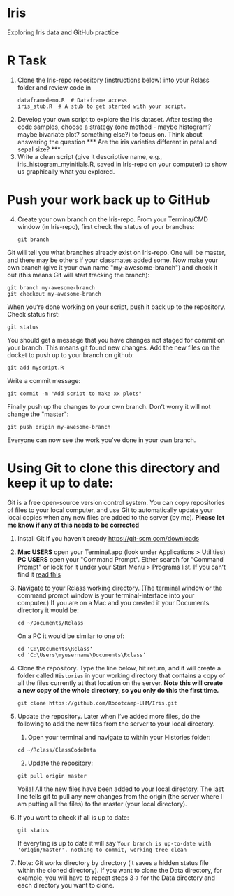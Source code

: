 # Iris
Exploring Iris data and GitHub practice

# R Task 

1. Clone the Iris-repo repository (instructions below) into your Rclass folder and review code in
   ```
   dataframedemo.R  # Dataframe access
   iris_stub.R  # A stub to get started with your script.
   ```
2. Develop your own script to explore the iris dataset. After testing the code samples, choose a strategy (one method - maybe histogram? maybe bivariate plot? something else?) to focus on. Think about answering the question *** Are the iris varieties different in petal and sepal size? ***
3. Write a clean script (give it descriptive name, e.g., iris_histogram_myinitials.R, saved in Iris-repo on your computer) to show us graphically what you explored. 

# Push your work back up to GitHub

4. Create your own branch on the Iris-repo. From your Termina/CMD window (in Iris-repo), first check the status of your branches:
   ```
   git branch 
   ```
Git will tell you what branches already exist on Iris-repo. One will be master, and there may be others if your classmates added some. Now make your own branch (give it your own name "my-awesome-branch") and check it out (this means Git will start tracking the branch):
   ```
   git branch my-awesome-branch
   git checkout my-awesome-branch
   ```

When youʻre done working on your script, push it back up to the repository. Check status first:

   ```
   git status
   ```
You should get a message that you have changes not staged for commit on your branch. This means git found new changes. 
Add the new files on the docket to push up to your branch on github:

   ```
   git add myscript.R    
   ```

Write a commit message:

   ```
   git commit -m "Add script to make xx plots"
   ```
Finally push up the changes to your own branch. Donʻt worry it will not change the "master":
   ```
   git push origin my-awesome-branch
   ```
Everyone can now see the work youʻve done in your own branch.    


# Using Git to clone this directory and keep it up to date:
Git is a free open-source version control system. You can copy repositories of files to your local computer, and use Git to automatically update your local copies when any new files are added to the server (by me). **Please let me know if any of this needs to be corrected**
1. Install Git if you havenʻt aready https://git-scm.com/downloads
2. **Mac USERS** open your Terminal.app (look under Applications > Utilities)  
   **PC USERS** open your "Command Prompt". Either search for "Command Prompt" or look for it under your Start Menu > Programs list. If you canʻt find it [read this](https://www.digitalcitizen.life/7-ways-launch-command-prompt-windows-7-windows-8)
3. Navigate to your Rclass working directory. (The terminal window or the command prompt window is your terminal-interface into your computer.) If you are on a Mac and you created it your Documents directory it would be: 

   ```
   cd ~/Documents/Rclass
   ```

   On a PC it would be similar to one of:

   ```
   cd ʻC:\Documents\Rclassʻ
   cd ʻC:\Users\myusername\Documents\Rclassʻ
   ```

4. Clone the repository. Type the line below, hit return, and it will create a folder called `Histories` in your working directory that contains a copy of all the files currently at that location on the server. **Note this will create a new copy of the whole directory, so you only do this the first time.** 

    ```
    git clone https://github.com/Rbootcamp-UHM/Iris.git
    ```
 
5. Update the repository. Later when Iʻve added more files, do the following to add the new files from the server to your local directory.   
      1. Open your terminal and navigate to within your Histories folder:

      ```
      cd ~/Rclass/ClassCodeData
      ```
      2. Update the repository:

      ```
      git pull origin master
      ```
   Voila! All the new files have been added to your local directory. The last line tells git to pull any new changes from the origin (the server where I am putting all the files) to the master (your local directory). 

6. If you want to check if all is up to date:

   ```
   git status
   ```
   
   If everyting is up to date it will say `Your branch is up-to-date with 'origin/master'. nothing to commit, working tree clean`

7. Note: Git works directory by directory (it saves a hidden status file within the cloned directory).  If you want to clone the Data directory, for example, you will have to repeat steps 3-> for the Data directory and each directory you want to clone. 
